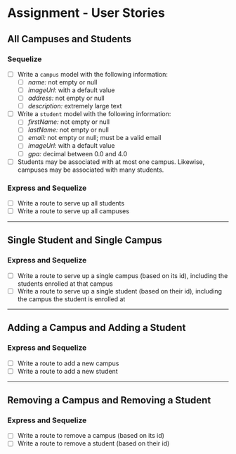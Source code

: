 # Assignment - User Stories

## All Campuses and Students

### Sequelize
- [ ] Write a `campus` model with the following information:
    - [ ] *name:* not empty or null
    - [ ] *imageUrl:* with a default value
    - [ ] *address:* not empty or null
    - [ ] *description:* extremely large text
- [ ] Write a `student` model with the following information:
    - [ ] *firstName:* not empty or null
    - [ ] *lastName:* not empty or null
    - [ ] *email:* not empty or null; must be a valid email
    - [ ] *imageUrl:* with a default value
    - [ ] *gpa:* decimal between 0.0 and 4.0
- [ ] Students may be associated with at most one campus. Likewise, campuses may be associated with many students.

### Express and Sequelize
- [ ] Write a route to serve up all students
- [ ] Write a route to serve up all campuses

---

## Single Student and Single Campus

### Express and Sequelize
- [ ] Write a route to serve up a single campus (based on its id), including the students enrolled at that campus
- [ ] Write a route to serve up a single student (based on their id), including the campus the student is enrolled at

---

## Adding a Campus and Adding a Student

### Express and Sequelize
- [ ] Write a route to add a new campus
- [ ] Write a route to add a new student

---

## Removing a Campus and Removing a Student

### Express and Sequelize
- [ ] Write a route to remove a campus (based on its id)
- [ ] Write a route to remove a student (based on their id)